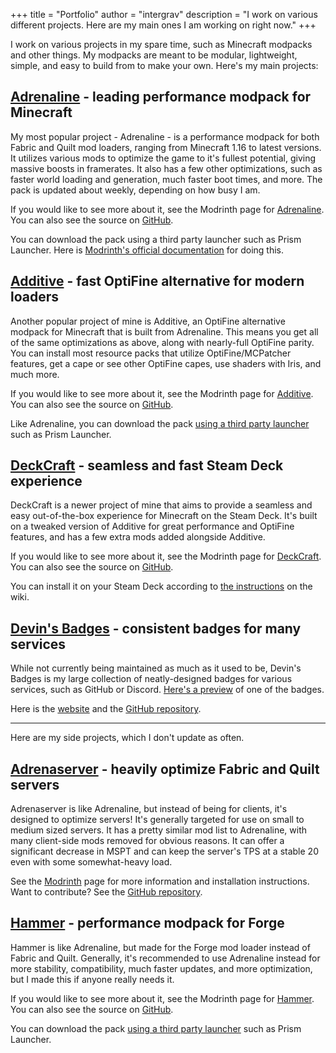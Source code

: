 +++
title = "Portfolio"
author = "intergrav"
description = "I work on various different projects. Here are my main ones I am working on right now."
+++

I work on various projects in my spare time, such as Minecraft modpacks and other things. My modpacks are meant to be modular, lightweight, simple, and easy to build from to make your own. Here's my main projects:

## [Adrenaline](https://modrinth.com/modpack/adrenaline) - leading performance modpack for Minecraft

My most popular project - Adrenaline - is a performance modpack for both Fabric and Quilt mod loaders, ranging from Minecraft 1.16 to latest versions. It utilizes various mods to optimize the game to it's fullest potential, giving massive boosts in framerates. It also has a few other optimizations, such as faster world loading and generation, much faster boot times, and more. The pack is updated about weekly, depending on how busy I am.

If you would like to see more about it, see the Modrinth page for [Adrenaline](https://modrinth.com/modpack/adrenaline). You can also see the source on [GitHub](https://github.com/intergrav/Adrenaline).

You can download the pack using a third party launcher such as Prism Launcher. Here is [Modrinth's official documentation](https://docs.modrinth.com/docs/modpacks/playing_modpacks/) for doing this.

## [Additive](https://modrinth.com/modpack/additive) - fast OptiFine alternative for modern loaders

Another popular project of mine is Additive, an OptiFine alternative modpack for Minecraft that is built from Adrenaline. This means you get all of the same optimizations as above, along with nearly-full OptiFine parity. You can install most resource packs that utilize OptiFine/MCPatcher features, get a cape or see other OptiFine capes, use shaders with Iris, and much more.

If you would like to see more about it, see the Modrinth page for [Additive](https://modrinth.com/modpack/additive). You can also see the source on [GitHub](https://github.com/intergrav/Additive).

Like Adrenaline, you can download the pack [using a third party launcher](https://docs.modrinth.com/docs/modpacks/playing_modpacks/) such as Prism Launcher.

## [DeckCraft](https://modrinth.com/modpack/deckcraft) - seamless and fast Steam Deck experience

DeckCraft is a newer project of mine that aims to provide a seamless and easy out-of-the-box experience for Minecraft on the Steam Deck. It's built on a tweaked version of Additive for great performance and OptiFine features, and has a few extra mods added alongside Additive.

If you would like to see more about it, see the Modrinth page for [DeckCraft](https://modrinth.com/modpack/deckcraft). You can also see the source on [GitHub](https://github.com/intergrav/DeckCraft).

You can install it on your Steam Deck according to [the instructions](https://github.com/intergrav/DeckCraft/wiki/Installation) on the wiki.

## [Devin's Badges](https://intergrav.github.io/devins-badges-docs/) - consistent badges for many services

While not currently being maintained as much as it used to be, Devin's Badges is my large collection of neatly-designed badges for various services, such as GitHub or Discord. [Here's a preview](https://raw.githubusercontent.com/intergrav/devins-badges/v3/assets/cozy/social/discord-singular_64h.png) of one of the badges.

Here is the [website](https://intergrav.github.io/devins-badges-docs/) and the [GitHub repository](https://github.com/intergrav/devins-badges).

---

Here are my side projects, which I don't update as often.

## [Adrenaserver](https://modrinth.com/modpack/adrenaserver) - heavily optimize Fabric and Quilt servers

Adrenaserver is like Adrenaline, but instead of being for clients, it's designed to optimize servers! It's generally targeted for use on small to medium sized servers. It has a pretty similar mod list to Adrenaline, with many client-side mods removed for obvious reasons. It can offer a significant decrease in MSPT and can keep the server's TPS at a stable 20 even with some somewhat-heavy load.

See the [Modrinth](https://modrinth.com/modpack/adrenaserver) page for more information and installation instructions. Want to contribute? See the [GitHub repository](https://github.com/intergrav/Adrenaserver).

## [Hammer](https://modrinth.com/modpack/hammer) - performance modpack for Forge

Hammer is like Adrenaline, but made for the Forge mod loader instead of Fabric and Quilt. Generally, it's recommended to use Adrenaline instead for more stability, compatibility, much faster updates, and more optimization, but I made this if anyone really needs it.

If you would like to see more about it, see the Modrinth page for [Hammer](https://modrinth.com/modpack/hammer). You can also see the source on [GitHub](https://github.com/intergrav/Hammer).

You can download the pack [using a third party launcher](https://docs.modrinth.com/docs/modpacks/playing_modpacks/) such as Prism Launcher.
